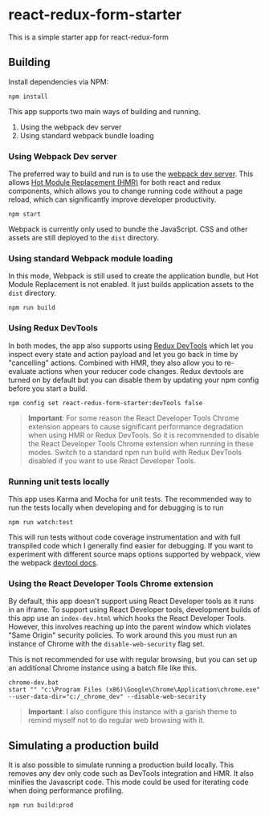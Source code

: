 # react-redux-form-starter

This is a simple starter app for react-redux-form

## Building

Install dependencies via NPM:

```shell
npm install
```

This app supports two main ways of building and running.

1. Using the webpack dev server
2. Using standard webpack bundle loading

### Using Webpack Dev server

The preferred way to build and run is to use the [webpack dev server](http://webpack.github.io/docs/webpack-dev-server.html).  This allows [Hot Module Replacement (HMR)](http://webpack.github.io/docs/hot-module-replacement-with-webpack.html) for both react and redux components, which allows you to change running code without a page reload, which can significantly improve developer productivity.

```shell
npm start
```

Webpack is currently only used to bundle the JavaScript. CSS and other assets are still deployed to the `dist` directory.

### Using standard Webpack module loading

In this mode, Webpack is still used to create the application bundle, but Hot Module Replacement is not enabled.
It just builds application assets to the `dist` directory.

```shell
npm run build
```

### Using Redux DevTools

In both modes, the app also supports using [Redux DevTools](https://github.com/gaearon/redux-devtools) which let you inspect every state and action payload and let you go back in time by "cancelling" actions.  Combined with HMR, they also allow you to re-evaluate actions when your reducer code changes. Redux devtools are turned on by default but you can disable them by updating your npm config before you start a build.

```shell
npm config set react-redux-form-starter:devTools false
```

> **Important**: For some reason the React Developer Tools Chrome extension appears to cause significant performance degradation when using HMR or Redux DevTools.  So it is recommended to disable the React Developer Tools Chrome extension when running in these modes. Switch to a standard npm run build with Redux DevTools disabled if you want to use React Developer Tools.


### Running unit tests locally

This app uses Karma and Mocha for unit tests. The recommended way to run the tests locally when developing and for debugging is to run

```shell
npm run watch:test
```
This will run tests without code coverage instrumentation and with full transpiled code which I generally find easier for debugging.
If you want to experiment with different source maps options supported by webpack, view the webpack [devtool docs](http://webpack.github.io/docs/configuration.html#devtool).

### Using the React Developer Tools Chrome extension

By default, this app doesn't support using React Developer tools as it runs in an iframe.  To support using React Developer tools, development builds of this app use an `index-dev.html` which hooks the React Developer Tools. However, this involves reaching up into the parent window which violates "Same Origin" security policies. To work around this you must run an instance of Chrome with the `disable-web-security` flag set.

This is not recommended for use with regular browsing, but you can set up an additional Chrome instance using a batch file like this.  

```shell
chrome-dev.bat
start "" "c:\Program Files (x86)\Google\Chrome\Application\chrome.exe" --user-data-dir="c:/_chrome_dev" --disable-web-security
```

> **Important**: I also configure this instance with a garish theme to remind myself not to do regular web browsing with it.

## Simulating a production build

It is also possible to simulate running a production build locally. This removes any dev only code such as DevTools integration and HMR.  It also minifies the Javascript code.  This mode could be used for iterating code when doing performance profiling.

```shell
npm run build:prod
```
